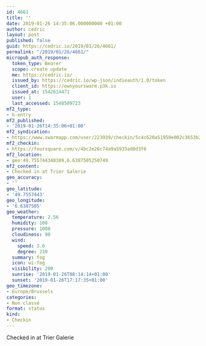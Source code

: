 ```yaml
---
id: 4661
title: ''
date: 2019-01-26 14:35:06.000000000 +01:00
author: cedric
layout: post
published: false
guid: https://cedric.io/2019/01/26/4661/
permalink: "/2019/01/26/4661/"
micropub_auth_response:
  token_type: Bearer
  scope: create update
  me: https://cedric.io/
  issued_by: https://cedric.io/wp-json/indieauth/1.0/token
  client_id: https://ownyourswarm.p3k.io
  issued_at: 1542614471
  user: 1
  last_accessed: 1548509723
mf2_type:
- h-entry
mf2_published:
- '2019-01-26T14:35:06+01:00'
mf2_syndication:
- https://www.swarmapp.com/user/223939/checkin/5c4c620a51950e002c3653b2
mf2_checkin:
- https://foursquare.com/v/4bc2e26c74a9a5933ad0d3f6
mf2_location:
- geo:49.755744348309,6.6387505250749
mf2_content:
- Checked in at Trier Galerie
geo_accuracy:
- ''
geo_latitude:
- '49.7557443'
geo_longitude:
- '6.6387505'
geo_weather:
  temperature: 2.56
  humidity: 100
  pressure: 1008
  cloudiness: 90
  wind:
    speed: 3.6
    degree: 210
  summary: fog
  icon: wi-fog
  visibility: 200
  sunrise: '2019-01-26T08:14:14+01:00'
  sunset: '2019-01-26T17:17:35+01:00'
geo_timezone:
- Europe/Brussels
categories:
- Non classé
format: status
kind:
- Checkin
---
```

Checked in at Trier Galerie